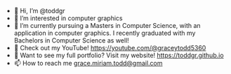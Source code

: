 - 👋 Hi, I’m @toddgr
- 👀 I’m interested in computer graphics
- 🌱 I’m currently pursuing a Masters in Computer Science, with an application in computer graphics. I recently graduated with my Bachelors in Computer Science as well!
- 💞️ Check out my YouTube! https://youtube.com/@graceytodd5360
- 🎨 Want to see my full portfolio? Visit my website! https://toddgr.github.io
- 📫 How to reach me grace.miriam.todd@gmail.com

<!---
toddgr/toddgr is a ✨ special ✨ repository because its `README.md` (this file) appears on your GitHub profile.
You can click the Preview link to take a look at your changes.
--->
